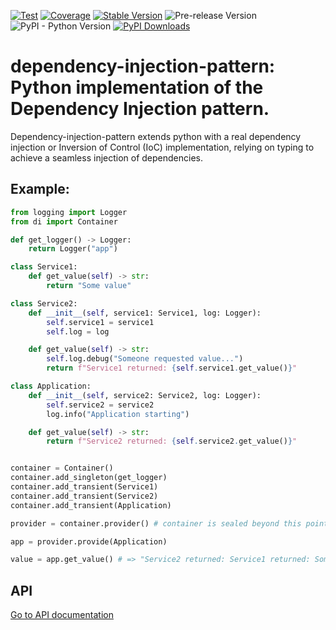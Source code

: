 [![Test](https://github.com/apmadsen/dependency-injection-pattern/actions/workflows/python-test.yml/badge.svg)](https://github.com/apmadsen/dependency-injection-pattern/actions/workflows/python-test.yml)
[![Coverage](https://github.com/apmadsen/dependency-injection-pattern/actions/workflows/python-test-coverage.yml/badge.svg)](https://github.com/apmadsen/dependency-injection-pattern/actions/workflows/python-test-coverage.yml)
[![Stable Version](https://img.shields.io/pypi/v/dependency-injection-pattern?label=stable&sort=semver&color=blue)](https://github.com/apmadsen/dependency-injection-pattern/releases)
![Pre-release Version](https://img.shields.io/github/v/release/apmadsen/dependency-injection-pattern?label=pre-release&include_prereleases&sort=semver&color=blue)
![PyPI - Python Version](https://img.shields.io/pypi/pyversions/dependency-injection-pattern)
[![PyPI Downloads](https://static.pepy.tech/badge/dependency-injection-pattern/week)](https://pepy.tech/projects/dependency-injection-pattern)

# dependency-injection-pattern: Python implementation of the Dependency Injection pattern.

Dependency-injection-pattern extends python with a real dependency injection or Inversion of Control (IoC) implementation, relying on typing to achieve a seamless injection of dependencies.

## Example:

```python
from logging import Logger
from di import Container

def get_logger() -> Logger:
    return Logger("app")

class Service1:
    def get_value(self) -> str:
        return "Some value"

class Service2:
    def __init__(self, service1: Service1, log: Logger):
        self.service1 = service1
        self.log = log

    def get_value(self) -> str:
        self.log.debug("Someone requested value...")
        return f"Service1 returned: {self.service1.get_value()}"

class Application:
    def __init__(self, service2: Service2, log: Logger):
        self.service2 = service2
        log.info("Application starting")

    def get_value(self) -> str:
        return f"Service2 returned: {self.service2.get_value()}"


container = Container()
container.add_singleton(get_logger)
container.add_transient(Service1)
container.add_transient(Service2)
container.add_transient(Application)

provider = container.provider() # container is sealed beyond this point

app = provider.provide(Application)

value = app.get_value() # => "Service2 returned: Service1 returned: Some value"
```

## API

[Go to API documentation](https://github.com/apmadsen/pyproject.toml/blob/main/docs/api.md)